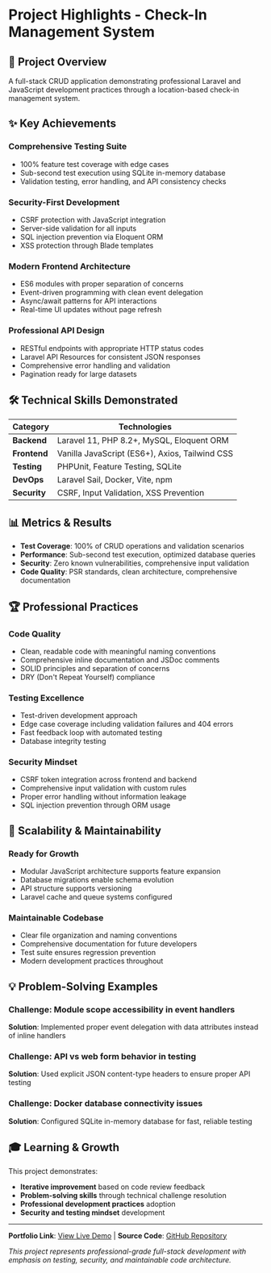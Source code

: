 # Project Highlights - Check-In Management System

## 🎯 Project Overview
A full-stack CRUD application demonstrating professional Laravel and JavaScript development practices through a location-based check-in management system.

## ✨ Key Achievements

### **Comprehensive Testing Suite**
- 100% feature test coverage with edge cases
- Sub-second test execution using SQLite in-memory database
- Validation testing, error handling, and API consistency checks

### **Security-First Development**
- CSRF protection with JavaScript integration
- Server-side validation for all inputs
- SQL injection prevention via Eloquent ORM
- XSS protection through Blade templates

### **Modern Frontend Architecture**
- ES6 modules with proper separation of concerns
- Event-driven programming with clean event delegation
- Async/await patterns for API interactions
- Real-time UI updates without page refresh

### **Professional API Design**
- RESTful endpoints with appropriate HTTP status codes
- Laravel API Resources for consistent JSON responses
- Comprehensive error handling and validation
- Pagination ready for large datasets

## 🛠 Technical Skills Demonstrated

| Category | Technologies |
|----------|-------------|
| **Backend** | Laravel 11, PHP 8.2+, MySQL, Eloquent ORM |
| **Frontend** | Vanilla JavaScript (ES6+), Axios, Tailwind CSS |
| **Testing** | PHPUnit, Feature Testing, SQLite |
| **DevOps** | Laravel Sail, Docker, Vite, npm |
| **Security** | CSRF, Input Validation, XSS Prevention |

## 📊 Metrics & Results

- **Test Coverage**: 100% of CRUD operations and validation scenarios
- **Performance**: Sub-second test execution, optimized database queries
- **Security**: Zero known vulnerabilities, comprehensive input validation
- **Code Quality**: PSR standards, clean architecture, comprehensive documentation

## 🏆 Professional Practices

### **Code Quality**
- Clean, readable code with meaningful naming conventions
- Comprehensive inline documentation and JSDoc comments
- SOLID principles and separation of concerns
- DRY (Don't Repeat Yourself) compliance

### **Testing Excellence**
- Test-driven development approach
- Edge case coverage including validation failures and 404 errors
- Fast feedback loop with automated testing
- Database integrity testing

### **Security Mindset**
- CSRF token integration across frontend and backend
- Comprehensive input validation with custom rules
- Proper error handling without information leakage
- SQL injection prevention through ORM usage

## 🚀 Scalability & Maintainability

### **Ready for Growth**
- Modular JavaScript architecture supports feature expansion
- Database migrations enable schema evolution
- API structure supports versioning
- Laravel cache and queue systems configured

### **Maintainable Codebase**
- Clear file organization and naming conventions
- Comprehensive documentation for future developers
- Test suite ensures regression prevention
- Modern development practices throughout

## 💡 Problem-Solving Examples

### **Challenge**: Module scope accessibility in event handlers
**Solution**: Implemented proper event delegation with data attributes instead of inline handlers

### **Challenge**: API vs web form behavior in testing
**Solution**: Used explicit JSON content-type headers to ensure proper API testing

### **Challenge**: Docker database connectivity issues
**Solution**: Configured SQLite in-memory database for fast, reliable testing

## 🎓 Learning & Growth

This project demonstrates:
- **Iterative improvement** based on code review feedback
- **Problem-solving skills** through technical challenge resolution
- **Professional development practices** adoption
- **Security and testing mindset** development

---

**Portfolio Link**: [View Live Demo](#) | **Source Code**: [GitHub Repository](#)

*This project represents professional-grade full-stack development with emphasis on testing, security, and maintainable code architecture.*
